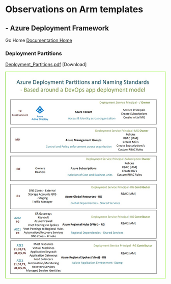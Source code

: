#  Observations on Arm templates # 

## - Azure Deployment Framework ## 
Go Home [Documentation Home](./ARM.md)

### Deployment Partitions

[Deployment_Partitions.pdf](./azure_deployment_partitions.pdf) [Download]

![Deployment Partitions](./azure_deployment_partitions2.jpg)


